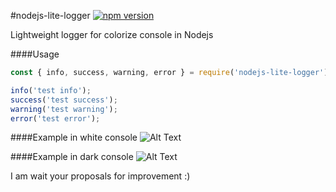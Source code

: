 #nodejs-lite-logger
[![npm version](https://badge.fury.io/js/nodejs-lite-logger.svg)](https://badge.fury.io/js/nodejs-lite-logger)

Lightweight logger for colorize console in Nodejs


####Usage
```javascript 1.8
const { info, success, warning, error } = require('nodejs-lite-logger');

info('test info');
success('test success');
warning('test warning');
error('test error');
```
####Example in white console
![Alt Text](https://gitlab.com/Oleg.samoylov/lite-logger/raw/master/assets/logger1.png)

####Example in dark console
![Alt Text](https://gitlab.com/Oleg.samoylov/lite-logger/raw/master/assets/logger2.png)

I am wait your proposals for improvement :)